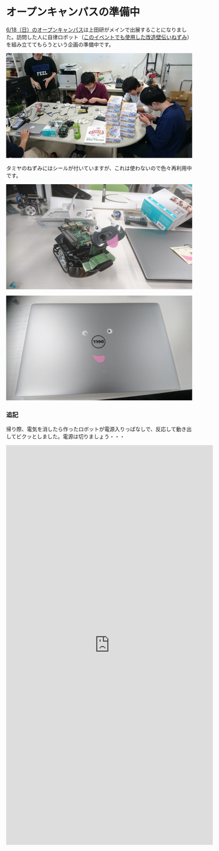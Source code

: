 # オープンキャンパスの準備中
<a href="http://www.it-chiba.ac.jp/admissions/event/oc/201706/">6/18（日）のオープンキャンパス</a>は上田研がメインで出展することになりました。訪問した人に自律ロボット（<a href="https://lab.ueda.tech/?post=02524">このイベントでも使用した改造壁伝いねずみ</a>）を組み立ててもらうという企画の準備中です。

![](2017_06_DSC_0767.jpg)

タミヤのねずみにはシールが付いていますが、これは使わないので色々再利用中です。

![](2017_06_DSC_0610.jpg)

![](2017_06_DSC_0611.jpg)


<h3>追記</h3>

帰り際、電気を消したら作ったロボットが電源入りっぱなしで、反応して動き出してビクッとしました。電源は切りましょう・・・

<iframe style="border: none; overflow: hidden;background-color: #ffffff;" src="https://www.facebook.com/plugins/video.php?href=https%3A%2F%2Fwww.facebook.com%2Fryueda%2Fvideos%2F10211835757796582%2F&amp;show_text=1&amp;width=560" width="560" height="1080" frameborder="0" scrolling="no"></iframe>
